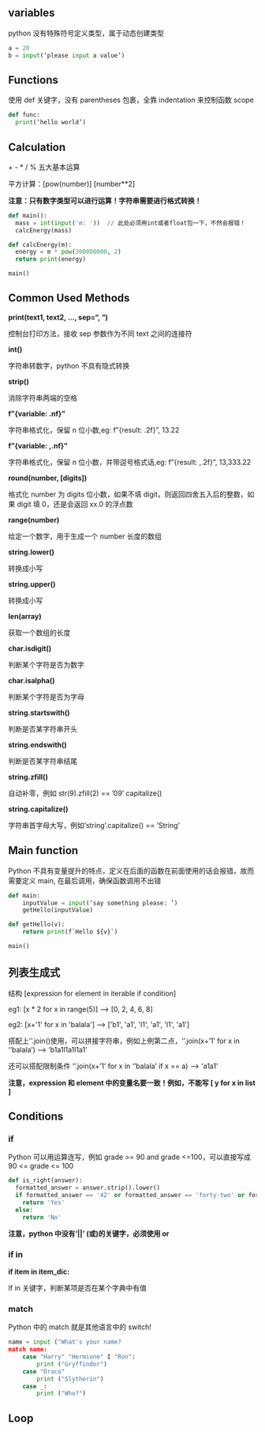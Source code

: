 ## variables

python 没有特殊符号定义类型，属于动态创建类型

```python
a = 20
b = input(‘please input a value’)
```



## Functions

使用 def 关键字，没有 parentheses 包裹，全靠 indentation 来控制函数 scope

```python
def func:
  print(‘hello world’)
```



## Calculation

\+ - \* / % 五大基本运算

平方计算：[pow(number)] [number**2]

**注意：只有数字类型可以进行运算！字符串需要进行格式转换！**

```python
def main():
  mass = int(input('m: '))	// 此处必须用int或者float包一下，不然会报错！
  calcEnergy(mass)

def calcEnergy(m):
  energy = m * pow(300000000, 2)
  return print(energy)

main()
```



## Common Used Methods

**print(text1, text2, …, sep=“, ”)**

控制台打印方法，接收 sep 参数作为不同 text 之间的连接符

**int()**

字符串转数字，python 不具有隐式转换

**strip()**

消除字符串两端的空格

**f”{variable: .nf}”**

字符串格式化，保留 n 位小数,eg: f”{result: .2f}”, 13.22

**f”{variable: ,.nf}”**

字符串格式化，保留 n 位小数，并带逗号格式话,eg: f”{result: ,.2f}”, 13,333.22

**round(number, [digits])**

格式化 number 为 digits 位小数，如果不填 digit，则返回四舍五入后的整数，如果 digit 填 0，还是会返回 xx.0 的浮点数

**range(number)**

给定一个数字，用于生成一个 number 长度的数组

**string.lower()**

转换成小写

**string.upper()**

转换成小写

**len(array)**

获取一个数组的长度

**char.isdigit()**

判断某个字符是否为数字

**char.isalpha()**

判断某个字符是否为字母

**string.startswith()**

判断是否某字符串开头

**string.endswith()**

判断是否某字符串结尾

**string.zfill()**

自动补零，例如 str(9).zfill(2) == ’09’ capitalize()

**string.capitalize()**

字符串首字母大写，例如’string’.capitalize() == ‘String’



## Main function

Python 不具有变量提升的特点，定义在后面的函数在前面使用的话会报错，故而需要定义 main, 在最后调用，确保函数调用不出错

```python
def main:
	inputValue = input(‘say something please: ’)
	getHello(inputValue)

def getHello(v):
	return print(f`Hello ${v}`)

main()
```



## **列表生成式**

结构 [expression for element in iterable if condition]

eg1: [x * 2 for x in range(5)] —> [0, 2, 4, 6, 8]

eg2: [x+'1' for x in 'balala'] —> ['b1', 'a1', 'l1', 'a1', 'l1', 'a1']

搭配上’’.join()使用，可以拼接字符串，例如上例第二点，‘’.join(x+’1’ for x in ‘’balala’) —> ‘b1a1l1a1l1a1’

还可以搭配限制条件 ‘’.join(x+’1’ for x in ‘’balala’ if x == a) —> 'a1a1'

**注意，expression 和 element 中的变量名要一致！例如，不能写 [ y for x in list ]**



## Conditions

### if

Python 可以用运算连写，例如 grade >= 90 and grade <=100，可以直接写成 90 <= grade <= 100

```python
def is_right(answer):
  formatted_answer = answer.strip().lower()
  if formatted_answer == '42' or formatted_answer == 'forty-two' or formatted_answer == 'forty two':
    return 'Yes'
  else:
    return 'No'
```

**注意，python 中没有‘||’ (或)的关键字，必须使用 or**



### if in

**if item in item_dic:**

If in 关键字，判断某项是否在某个字典中有值



### match

Python 中的 match 就是其他语言中的 switch!

````python
name = input ("What's your name?
match name:
	case "Harry" "Hermione" I "Ron":
		print ("Gryffindor")
	case "Draco"
		print ("Slytherin")
	case _:
		print ("Who?")
````



## Loop

